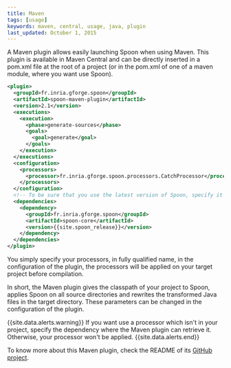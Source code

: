 ```yaml
---
title: Maven
tags: [usage]
keywords: maven, central, usage, java, plugin
last_updated: October 1, 2015
---
```


A Maven plugin allows easily launching Spoon when using Maven. This plugin is available in Maven Central 
and can be directly inserted in a pom.xml file at the root of a project 
(or in the pom.xml of one of a maven module, where you want use Spoon).

```xml
<plugin>
  <groupId>fr.inria.gforge.spoon</groupId>
  <artifactId>spoon-maven-plugin</artifactId>
  <version>2.1</version>
  <executions>
    <execution>
      <phase>generate-sources</phase>
      <goals>
        <goal>generate</goal>
      </goals>
    </execution>
  </executions>
  <configuration>
    <processors>
      <processor>fr.inria.gforge.spoon.processors.CatchProcessor</processor>
    </processors>
  </configuration>
  <!-- To be sure that you use the latest version of Spoon, specify it as dependency. -->
  <dependencies>
    <dependency>
      <groupId>fr.inria.gforge.spoon</groupId>
      <artifactId>spoon-core</artifactId>
      <version>{{site.spoon_release}}</version>
    </dependency>
  </dependencies>
</plugin>
```

You simply specify your processors, in fully qualified name, in the configuration 
of the plugin, the processors will be applied on your target project before compilation.

In short, the Maven plugin gives the classpath of your project to Spoon, 
applies Spoon on all source directories and rewrites the transformed Java files in the target 
directory. These parameters can be changed in the configuration of the plugin. 

{{site.data.alerts.warning}}
If you want use a processor which isn't in your project, specify the dependency 
where the Maven plugin can retrieve it. Otherwise, your processor won't be applied.
{{site.data.alerts.end}}

To know more about this Maven plugin, check the README of its [GitHub project](https://github.com/SpoonLabs/spoon-maven-plugin). 
